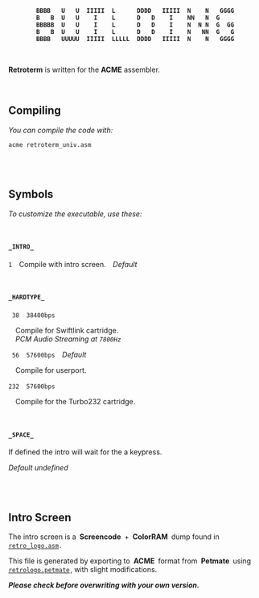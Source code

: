 
<div align = center>
<b>

```
BBBB   U   U  IIIII  L      DDDD   IIIII  N    N   GGGG
B   B  U   U    I    L      D   D    I    NN   N  G    
BBBBB  U   U    I    L      D   D    I    N  N N  G  GG
B   B  U   U    I    L      D   D    I    N   NN  G   G
BBBB   UUUUU  IIIII  LLLLL  DDDD   IIIII  N    N   GGGG
```

</b>
</div>

<br>

**Retroterm** is written for the **ACME** assembler.

<br>

## Compiling

*You can compile the code with:*

```sh
acme retroterm_univ.asm
```

<br>
<br>

## Symbols

*To customize the executable, use these:*

<br>

#### `_INTRO_`

`1` Compile with intro screen. *Default*

<br>

#### `_HARDTYPE_`

` 38` `38400bps`

 Compile for Swiftlink cartridge.  <br>
 *PCM Audio Streaming at `7800Hz`*

` 56` `57600bps` *Default*

 Compile for userport.

`232` `57600bps`

 Compile for the Turbo232 cartridge.

<br>

#### `_SPACE_`

If defined the intro will wait for the a keypress.

*Default undefined*

<br>
<br>

## Intro Screen

The intro screen is a **Screencode** + **ColorRAM** dump found in [`retro_logo.asm`][Intro] .

This file is generated by exporting to **ACME** format from **Petmate** using [`retrologo.petmate`][Petmate] , with slight modifications.

***Please check before overwriting with your own version.***



<!----------------------------------------------------------------------------->

[Petmate]: .../Source/retrologo.petmate
[Intro]: ../Source/retro_logo.asm
